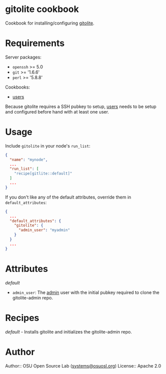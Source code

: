 # gitolite cookbook

Cookbook for installing/configuring [gitolite][1].

# Requirements

Server packages:
 - `openssh` >= 5.0
 - `git` >= '1.6.6'
 - `perl` >= '5.8.8'

Cookbooks:
 - [users][3]

Because gitolite requires a SSH pubkey to setup, [users][3] needs to be
setup and configured before hand with at least one user.

# Usage

Include `gitolite` in your node's `run_list`:

```json
{
  "name": "mynode",
  ...
  "run_list": [
    "recipe[gitlite::default]"
  ]
  ...
}
```

If you don't like any of the default attributes, override them in
`default_attributes`:

```json
{
  ...
  "default_attributes": {
    "gitolite": {
      "admin_user": "myadmin"
    }
  }
  ...
}
```

# Attributes

*default*

 - `admin_user`: The [admin][2] user with the initial pubkey required to
                 clone the gitolite-admin repo.

# Recipes

*default* - Installs gitolite and initializes the gitolite-admin repo.

# Author

Author:: OSU Open Source Lab (<systems@osuosl.org>)
License:: Apache 2.0

[1]: http://gitolite.com/gitolite/
[2]: http://gitolite.com/gitolite/setup.html
[3]: https://github.com/opscode-cookbooks/users
